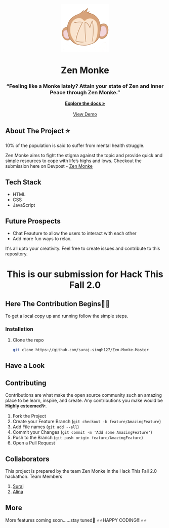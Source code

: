 <p align="center">
  <img src="img/icon.png" width= 150px height= 150px>
</p>
<h1 align="center"> Zen Monke </h1>
<h3 align="center"> “Feeling like a Monke lately?
Attain your state of Zen and Inner Peace through Zen Monke.”
 </h3>
<p align="center">
    <a href="https://github.com/suraj-singh127/Zen-Monke-Master"><strong>Explore the docs »</strong></a>
    <br />
    <br />
    <a href="https://zen-monke.netlify.app/">View Demo</a>
  </p>
</p>

## About The Project ⭐
<p>10% of the population is said to suffer from mental health struggle. 

Zen Monke aims to fight the stigma against the topic and provide quick and simple resources to cope with life’s highs and lows.
  Checkout the submission here on  Devpost - <a href="https://devpost.com/software/zen-monke">Zen Monke</a>
</p>

## Tech Stack
- HTML
- CSS
- JavaScript

## Future Prospects
- Chat Feauture to allow the users to interact with each other
- Add more fun ways to relax. <br/>
<p>It's all upto your creativity. Feel free to create issues and contribute to this repository.</p>

<h1 align="center"> This is our submission for Hack This Fall 2.0 </h1>

## Here The Contribution Begins🤩🎉

To get a local copy up and running follow the simple steps.

### Installation

1. Clone the repo
   ```sh
   git clone https://github.com/suraj-singh127/Zen-Monke-Master
   ```
 ## Have a Look  
   

## Contributing

Contributions are what make the open source community such an amazing place to be learn, inspire, and create. Any contributions you make would be **Highly esteemed✨**.

1. Fork the Project
2. Create your Feature Branch (`git checkout -b feature/AmazingFeature`)
3. Add File names (`git add --all`)
4. Commit your Changes (`git commit -m 'Add some AmazingFeature'`)
5. Push to the Branch (`git push origin feature/AmazingFeature`)
6. Open a Pull Request

## Collaborators

This project is prepared by the team Zen Monke in the Hack This Fall 2.0 hackathon.
Team Members
1. <a href="https://github.com/suraj-singh127">Suraj</a>
2. <a href="https://github.com/ahleena">Alina</a>

## More

More features coming soon......stay tuned🎊
       ⭐⭐HAPPY CODING!!!⭐⭐
